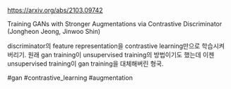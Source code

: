 https://arxiv.org/abs/2103.09742

Training GANs with Stronger Augmentations via Contrastive Discriminator (Jongheon Jeong, Jinwoo Shin)

discriminator의 feature representation을 contrastive learning만으로 학습시켜버리기. 원래 gan training이 unsupervised training의 방법이기도 했는데 이젠 unsupervised training이 gan training을 대체해버린 형국.

#gan #contrastive_learning #augmentation 